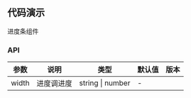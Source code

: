 ## 代码演示

进度条组件

<!-- prettier-ignore -->
<code src="./demo/basic.tsx"></code>

### API

| 参数  | 说明       | 类型             | 默认值 | 版本 |
| ----- | ---------- | ---------------- | ------ | ---- |
| width | 进度调进度 | string \| number | -      |      |
